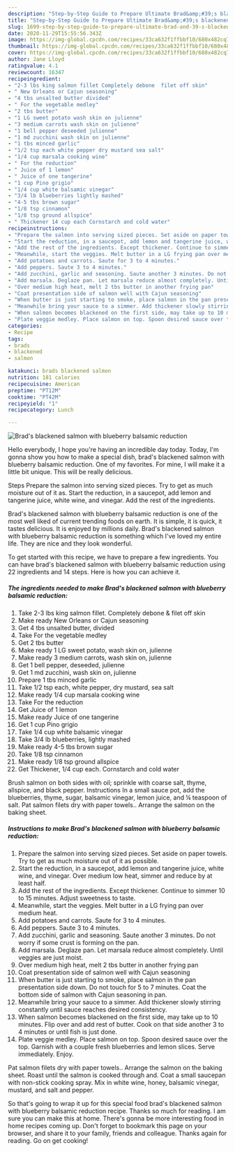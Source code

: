 ```yaml
---
description: "Step-by-Step Guide to Prepare Ultimate Brad&amp;#39;s blackened salmon with blueberry balsamic reduction"
title: "Step-by-Step Guide to Prepare Ultimate Brad&amp;#39;s blackened salmon with blueberry balsamic reduction"
slug: 1699-step-by-step-guide-to-prepare-ultimate-brad-and-39-s-blackened-salmon-with-blueberry-balsamic-reduction
date: 2020-11-29T15:55:56.343Z
image: https://img-global.cpcdn.com/recipes/33ca632f1ffbbf10/680x482cq70/brads-blackened-salmon-with-blueberry-balsamic-reduction-recipe-main-photo.jpg
thumbnail: https://img-global.cpcdn.com/recipes/33ca632f1ffbbf10/680x482cq70/brads-blackened-salmon-with-blueberry-balsamic-reduction-recipe-main-photo.jpg
cover: https://img-global.cpcdn.com/recipes/33ca632f1ffbbf10/680x482cq70/brads-blackened-salmon-with-blueberry-balsamic-reduction-recipe-main-photo.jpg
author: Jane Lloyd
ratingvalue: 4.1
reviewcount: 16347
recipeingredient:
- "2-3 lbs king salmon fillet Completely debone  filet off skin"
- " New Orleans or Cajun seasoning"
- "4 tbs unsalted butter divided"
- " For the vegetable medley"
- "2 tbs butter"
- "1 LG sweet potato wash skin on julienne"
- "3 medium carrots wash skin on julienne"
- "1 bell pepper deseeded julienne"
- "1 md zucchini wash skin on julienne"
- "1 tbs minced garlic"
- "1/2 tsp each white pepper dry mustard sea salt"
- "1/4 cup marsala cooking wine"
- " For the reduction"
- " Juice of 1 lemon"
- " Juice of one tangerine"
- "1 cup Pino grigio"
- "1/4 cup white balsamic vinegar"
- "3/4 lb blueberries lightly mashed"
- "4-5 tbs brown sugar"
- "1/8 tsp cinnamon"
- "1/8 tsp ground allspice"
- " Thickener 14 cup each Cornstarch and cold water"
recipeinstructions:
- "Prepare the salmon into serving sized pieces. Set aside on paper towels. Try to get as much moisture out of it as possible."
- "Start the reduction, in a saucepot, add lemon and tangerine juice, white wine, and vinegar. Over medium low heat, simmer and reduce by at least half."
- "Add the rest of the ingredients. Except thickener. Continue to simmer 10 to 15 minutes. Adjust sweetness to taste."
- "Meanwhile, start the veggies. Melt butter in a LG frying pan over medium heat."
- "Add potatoes and carrots. Saute for 3 to 4 minutes."
- "Add peppers. Saute 3 to 4 minutes."
- "Add zucchini, garlic and seasoning. Saute another 3 minutes. Do not worry if some crust is forming on the pan."
- "Add marsala. Deglaze pan. Let marsala reduce almost completely. Until veggies are just moist."
- "Over medium high heat, melt 2 tbs butter in another frying pan"
- "Coat presentation side of salmon well with Cajun seasoning"
- "When butter is just starting to smoke, place salmon in the pan presentation side down. Do not touch for 5 to 7 minutes. Coat the bottom side of salmon with Cajun seasoning in pan."
- "Meanwhile bring your sauce to a simmer. Add thickener slowly stirring constantly until sauce reaches desired consistency."
- "When salmon becomes blackened on the first side, may take up to 10 minutes. Flip over and add rest of butter. Cook on that side another 3 to 4 minutes or until fish is just done."
- "Plate veggie medley. Place salmon on top. Spoon desired sauce over the top. Garnish with a couple fresh blueberries and lemon slices. Serve immediately. Enjoy."
categories:
- Recipe
tags:
- brads
- blackened
- salmon

katakunci: brads blackened salmon 
nutrition: 181 calories
recipecuisine: American
preptime: "PT12M"
cooktime: "PT42M"
recipeyield: "1"
recipecategory: Lunch

---
```



![Brad&#39;s blackened salmon with blueberry balsamic reduction](https://img-global.cpcdn.com/recipes/33ca632f1ffbbf10/680x482cq70/brads-blackened-salmon-with-blueberry-balsamic-reduction-recipe-main-photo.jpg)

Hello everybody, I hope you're having an incredible day today. Today, I'm gonna show you how to make a special dish, brad&#39;s blackened salmon with blueberry balsamic reduction. One of my favorites. For mine, I will make it a little bit unique. This will be really delicious.

Steps Prepare the salmon into serving sized pieces. Try to get as much moisture out of it as. Start the reduction, in a saucepot, add lemon and tangerine juice, white wine, and vinegar. Add the rest of the ingredients.

Brad&#39;s blackened salmon with blueberry balsamic reduction is one of the most well liked of current trending foods on earth. It is simple, it is quick, it tastes delicious. It is enjoyed by millions daily. Brad&#39;s blackened salmon with blueberry balsamic reduction is something which I've loved my entire life. They are nice and they look wonderful.


To get started with this recipe, we have to prepare a few ingredients. You can have brad&#39;s blackened salmon with blueberry balsamic reduction using 22 ingredients and 14 steps. Here is how you can achieve it.

<!--inarticleads1-->

##### The ingredients needed to make Brad&#39;s blackened salmon with blueberry balsamic reduction:

1. Take 2-3 lbs king salmon fillet. Completely debone &amp; filet off skin
1. Make ready  New Orleans or Cajun seasoning
1. Get 4 tbs unsalted butter, divided
1. Take  For the vegetable medley
1. Get 2 tbs butter
1. Make ready 1 LG sweet potato, wash skin on, julienne
1. Make ready 3 medium carrots, wash skin on, julienne
1. Get 1 bell pepper, deseeded, julienne
1. Get 1 md zucchini, wash skin on, julienne
1. Prepare 1 tbs minced garlic
1. Take 1/2 tsp each, white pepper, dry mustard, sea salt
1. Make ready 1/4 cup marsala cooking wine
1. Take  For the reduction
1. Get  Juice of 1 lemon
1. Make ready  Juice of one tangerine
1. Get 1 cup Pino grigio
1. Take 1/4 cup white balsamic vinegar
1. Take 3/4 lb blueberries, lightly mashed
1. Make ready 4-5 tbs brown sugar
1. Take 1/8 tsp cinnamon
1. Make ready 1/8 tsp ground allspice
1. Get  Thickener, 1/4 cup each. Cornstarch and cold water


Brush salmon on both sides with oil; sprinkle with coarse salt, thyme, allspice, and black pepper. Instructions In a small sauce pot, add the blueberries, thyme, sugar, balsamic vinegar, lemon juice, and ¼ teaspoon of salt. Pat salmon filets dry with paper towels.. Arrange the salmon on the baking sheet. 

<!--inarticleads2-->

##### Instructions to make Brad&#39;s blackened salmon with blueberry balsamic reduction:

1. Prepare the salmon into serving sized pieces. Set aside on paper towels. Try to get as much moisture out of it as possible.
1. Start the reduction, in a saucepot, add lemon and tangerine juice, white wine, and vinegar. Over medium low heat, simmer and reduce by at least half.
1. Add the rest of the ingredients. Except thickener. Continue to simmer 10 to 15 minutes. Adjust sweetness to taste.
1. Meanwhile, start the veggies. Melt butter in a LG frying pan over medium heat.
1. Add potatoes and carrots. Saute for 3 to 4 minutes.
1. Add peppers. Saute 3 to 4 minutes.
1. Add zucchini, garlic and seasoning. Saute another 3 minutes. Do not worry if some crust is forming on the pan.
1. Add marsala. Deglaze pan. Let marsala reduce almost completely. Until veggies are just moist.
1. Over medium high heat, melt 2 tbs butter in another frying pan
1. Coat presentation side of salmon well with Cajun seasoning
1. When butter is just starting to smoke, place salmon in the pan presentation side down. Do not touch for 5 to 7 minutes. Coat the bottom side of salmon with Cajun seasoning in pan.
1. Meanwhile bring your sauce to a simmer. Add thickener slowly stirring constantly until sauce reaches desired consistency.
1. When salmon becomes blackened on the first side, may take up to 10 minutes. Flip over and add rest of butter. Cook on that side another 3 to 4 minutes or until fish is just done.
1. Plate veggie medley. Place salmon on top. Spoon desired sauce over the top. Garnish with a couple fresh blueberries and lemon slices. Serve immediately. Enjoy.


Pat salmon filets dry with paper towels.. Arrange the salmon on the baking sheet. Roast until the salmon is cooked through and. Coat a small saucepan with non-stick cooking spray. Mix in white wine, honey, balsamic vinegar, mustard, and salt and pepper. 

So that's going to wrap it up for this special food brad&#39;s blackened salmon with blueberry balsamic reduction recipe. Thanks so much for reading. I am sure you can make this at home. There's gonna be more interesting food in home recipes coming up. Don't forget to bookmark this page on your browser, and share it to your family, friends and colleague. Thanks again for reading. Go on get cooking!
